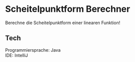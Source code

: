 # Scheitelpunktform Berechner

Berechne die Scheitelpunktform einer linearen Funktion!

## Tech

Programmiersprache: Java
<br />
IDE: IntelliJ
